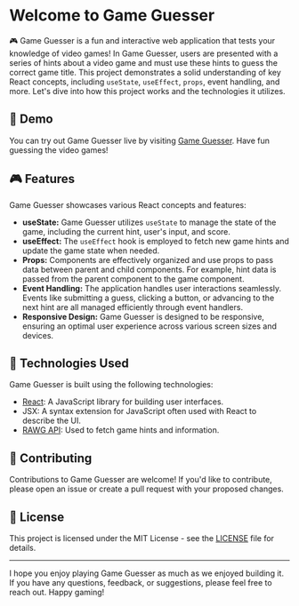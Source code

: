 <h1>Welcome to Game Guesser</h1>
    
<p>🎮 Game Guesser is a fun and interactive web application that tests your knowledge of video games! In Game Guesser, users are presented with a series of hints about a video game and must use these hints to guess the correct game title. This project demonstrates a solid understanding of key React concepts, including <code>useState</code>, <code>useEffect</code>, <code>props</code>, event handling, and more. Let's dive into how this project works and the technologies it utilizes.</p>

<h2>🚀 Demo</h2>
    
<p>You can try out Game Guesser live by visiting <a href="https://gameguesser.netlify.app/">Game Guesser</a>. Have fun guessing the video games!</p>

<h2>🎮 Features</h2>

<p>Game Guesser showcases various React concepts and features:</p>
    
<ul>
    <li><strong>useState:</strong> Game Guesser utilizes <code>useState</code> to manage the state of the game, including the current hint, user's input, and score.</li>
    <li><strong>useEffect:</strong> The <code>useEffect</code> hook is employed to fetch new game hints and update the game state when needed.</li>
    <li><strong>Props:</strong> Components are effectively organized and use props to pass data between parent and child components. For example, hint data is passed from the parent component to the game component.</li>
    <li><strong>Event Handling:</strong> The application handles user interactions seamlessly. Events like submitting a guess, clicking a button, or advancing to the next hint are all managed efficiently through event handlers.</li>
    <li><strong>Responsive Design:</strong> Game Guesser is designed to be responsive, ensuring an optimal user experience across various screen sizes and devices.</li>
</ul>

<h2>🔧 Technologies Used</h2>

<p>Game Guesser is built using the following technologies:</p>
    
<ul>
    <li><a href="https://reactjs.org/">React</a>: A JavaScript library for building user interfaces.</li>
        <li>JSX: A syntax extension for JavaScript often used with React to describe the UI.</li>
        <li><a href="https://rawg.io/apidocs">RAWG API</a>: Used to fetch game hints and information.</li>
</ul>

<h2>🤝 Contributing</h2>

<p>Contributions to Game Guesser are welcome! If you'd like to contribute, please open an issue or create a pull request with your proposed changes.</p>

<h2>📄 License</h2>

<p>This project is licensed under the MIT License - see the <a href="LICENSE">LICENSE</a> file for details.</p>

<hr>

<p>I hope you enjoy playing Game Guesser as much as we enjoyed building it. If you have any questions, feedback, or suggestions, please feel free to reach out. Happy gaming!</p>
